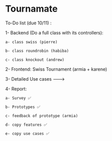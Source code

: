 # Tournamate
To-Do list (due 10/11) :

  1- Backend (Do a full class with its controllers):
  
    a- class swiss (pierre)
    
    b- class roundrobin (habiba)
    
    c- class knockout (andrew)


  2- Frontend: Swiss Tournament (armia + karene)


  3- Detailed Use cases --->


  4- Report:
  
    a- Survey ✅
    
    b- Prototypes ✅
    
    c- feedback of prototype (armia)
    
    d- copy features ✅
    
    e- copy use cases ✅
    


